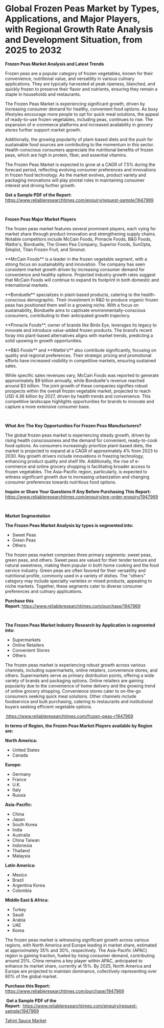 <p><h1>Global Frozen Peas Market by Types, Applications, and Major Players, with Regional Growth Rate Analysis and Development Situation, from 2025 to 2032</h1></p><p><strong>Frozen Peas Market Analysis and Latest Trends</strong></p>
<p><p>Frozen peas are a popular category of frozen vegetables, known for their convenience, nutritional value, and versatility in various culinary applications. They are typically harvested at peak ripeness, blanched, and quickly frozen to preserve their flavor and nutrients, ensuring they remain a staple in households and restaurants.</p><p>The Frozen Peas Market is experiencing significant growth, driven by increasing consumer demand for healthy, convenient food options. As busy lifestyles encourage more people to opt for quick meal solutions, the appeal of ready-to-use frozen vegetables, including peas, continues to rise. The expansion of e-commerce platforms and increased availability in grocery stores further support market growth.</p><p>Additionally, the growing popularity of plant-based diets and the push for sustainable food sources are contributing to the momentum in this sector. Health-conscious consumers appreciate the nutritional benefits of frozen peas, which are high in protein, fiber, and essential vitamins.</p><p>The Frozen Peas Market is expected to grow at a CAGR of 7.5% during the forecast period, reflecting evolving consumer preferences and innovations in frozen food technology. As the market evolves, product variety and packaging innovations will play pivotal roles in maintaining consumer interest and driving further growth.</p></p>
<p><strong>Get a Sample PDF of the Report:&nbsp;</strong> <a href="https://www.reliableresearchtimes.com/enquiry/request-sample/1947969?utm_campaign=1933&utm_medium=2&utm_source=Github&utm_content=ia&utm_term=15022025&utm_id=frozen-peas">https://www.reliableresearchtimes.com/enquiry/request-sample/1947969</a></p>
<p>&nbsp;</p>
<p><strong>Frozen Peas Major Market Players</strong></p>
<p><p>The frozen peas market features several prominent players, each vying for market share through product innovation and strengthening supply chains. Notable competitors include McCain Foods, Pinnacle Foods, B&G Foods, Wattie's, Bonduelle, The Green Pea Company, Superior Foods, SunOpta, Simplot, Titan Frozen Fruit, and Sinonut.</p><p>**McCain Foods** is a leader in the frozen vegetable segment, with a strong focus on sustainability and innovation. The company has seen consistent market growth driven by increasing consumer demand for convenience and healthy options. Projected industry growth rates suggest that McCain Foods will continue to expand its footprint in both domestic and international markets.</p><p>**Bonduelle** specializes in plant-based products, catering to the health-conscious demographic. Their investment in R&D to produce organic frozen peas has positioned them well in a growing niche. With a focus on sustainability, Bonduelle aims to captivate environmentally-conscious consumers, contributing to their anticipated growth trajectory.</p><p>**Pinnacle Foods**, owner of brands like Birds Eye, leverages its legacy to innovate and introduce value-added frozen products. The brand’s recent foray into plant-based alternatives aligns with market trends, predicting a solid upswing in growth opportunities.</p><p>**B&G Foods** and **Wattie's** also contribute significantly, focusing on quality and regional preferences. Their strategic pricing and promotional efforts have increased visibility in competitive markets, ensuring sustained sales.</p><p>While specific sales revenues vary, McCain Foods was reported to generate approximately $9 billion annually, while Bonduelle's revenue reached around $3 billion. The joint growth of these companies signifies robust prospects within the overall frozen vegetable market, projected to reach USD 4.36 billion by 2027, driven by health trends and convenience. This competitive landscape highlights opportunities for brands to innovate and capture a more extensive consumer base.</p></p>
<p>&nbsp;</p>
<p><strong>What Are The Key Opportunities For Frozen Peas Manufacturers?</strong></p>
<p><p>The global frozen peas market is experiencing steady growth, driven by rising health consciousness and the demand for convenient, ready-to-cook food options. As consumers increasingly prioritize plant-based diets, the market is projected to expand at a CAGR of approximately 4% from 2023 to 2030. Key growth drivers include innovations in freezing technology, enhancing product quality and shelf life. Additionally, the rise of e-commerce and online grocery shopping is facilitating broader access to frozen vegetables. The Asia-Pacific region, particularly, is expected to witness significant growth due to increasing urbanization and changing consumer preferences towards nutritious food options.</p></p>
<p><strong>Inquire or Share Your Questions If Any Before Purchasing This Report:</strong> <a href="https://www.reliableresearchtimes.com/enquiry/pre-order-enquiry/1947969?utm_campaign=1933&utm_medium=2&utm_source=Github&utm_content=ia&utm_term=15022025&utm_id=frozen-peas">https://www.reliableresearchtimes.com/enquiry/pre-order-enquiry/1947969</a></p>
<p>&nbsp;</p>
<p><strong>Market Segmentation</strong></p>
<p><strong>The Frozen Peas Market Analysis by types is segmented into:</strong></p>
<p><ul><li>Sweet Peas</li><li>Green Peas</li><li>Others</li></ul></p>
<p><p>The frozen peas market comprises three primary segments: sweet peas, green peas, and others. Sweet peas are valued for their tender texture and natural sweetness, making them popular in both home cooking and the food service industry. Green peas are often favored for their versatility and nutritional profile, commonly used in a variety of dishes. The "others" category may include specialty varieties or mixed products, appealing to niche markets. Together, these segments cater to diverse consumer preferences and culinary applications.</p></p>
<p><strong>Purchase this Report:&nbsp;</strong><a href="https://www.reliableresearchtimes.com/purchase/1947969?utm_campaign=1933&utm_medium=2&utm_source=Github&utm_content=ia&utm_term=15022025&utm_id=frozen-peas">https://www.reliableresearchtimes.com/purchase/1947969</a></p>
<p>&nbsp;</p>
<p><strong>The Frozen Peas Market Industry Research by Application is segmented into:</strong></p>
<p><ul><li>Supermarkets</li><li>Online Retailers</li><li>Convenient Stores</li><li>Others</li></ul></p>
<p><p>The frozen peas market is experiencing robust growth across various channels, including supermarkets, online retailers, convenience stores, and others. Supermarkets serve as primary distribution points, offering a wide variety of brands and packaging options. Online retailers are gaining popularity due to the convenience of home delivery and the growing trend of online grocery shopping. Convenience stores cater to on-the-go consumers seeking quick meal solutions. Other channels include foodservice and bulk purchasing, catering to restaurants and institutional buyers seeking efficient vegetable options.</p></p>
<p><a href="https://www.reliableresearchtimes.com/frozen-peas-r1947969?utm_campaign=1933&utm_medium=2&utm_source=Github&utm_content=ia&utm_term=15022025&utm_id=frozen-peas">&nbsp;https://www.reliableresearchtimes.com/frozen-peas-r1947969</a></p>
<p><strong>In terms of Region, the Frozen Peas Market Players available by Region are:</strong></p>
<p>
    <p> <strong> North America: </strong>
        <ul>
            <li>United States</li>
            <li>Canada</li>
        </ul>
        </p> 
    <p> <strong> Europe: </strong>
        <ul>
            <li>Germany</li>
            <li>France</li>
            <li>U.K.</li>
            <li>Italy</li>
            <li>Russia</li>
        </ul>
        </p> 
    <p> <strong> Asia-Pacific: </strong>
        <ul>
            <li>China</li>
            <li>Japan</li>
            <li>South Korea</li>
            <li>India</li>
            <li>Australia</li>
            <li>China Taiwan</li>
            <li>Indonesia</li>
            <li>Thailand</li>
            <li>Malaysia</li>
        </ul>
        </p> 
    <p> <strong> Latin America: </strong>
        <ul>
            <li>Mexico</li>
            <li>Brazil</li>
            <li>Argentina Korea</li>
            <li>Colombia</li>
        </ul>
        </p> 
    <p> <strong> Middle East & Africa: </strong>
        <ul>
            <li>Turkey</li>
            <li>Saudi</li>
            <li>Arabia</li>
            <li>UAE</li>
            <li>Korea</li>
        </ul>
    </p>
    </p>
<p><p>The frozen peas market is witnessing significant growth across various regions, with North America and Europe leading in market share, estimated at approximately 35% and 30%, respectively. The Asia-Pacific (APAC) region is gaining traction, fueled by rising consumer demand, contributing around 25%. China remains a key player within APAC, anticipated to enhance its market share, currently at 15%. By 2025, North America and Europe are projected to maintain dominance, collectively representing over 60% of the global market.</p></p>
<p><strong>Purchase this Report: </strong><a href="https://www.reliableresearchtimes.com/purchase/1947969?utm_campaign=1933&utm_medium=2&utm_source=Github&utm_content=ia&utm_term=15022025&utm_id=frozen-peas">https://www.reliableresearchtimes.com/purchase/1947969</a></p>
<p>&nbsp;<strong>Get a Sample PDF of the Report:&nbsp;&nbsp;</strong><a href="https://www.reliableresearchtimes.com/enquiry/request-sample/1947969?utm_campaign=1933&utm_medium=2&utm_source=Github&utm_content=ia&utm_term=15022025&utm_id=frozen-peas">https://www.reliableresearchtimes.com/enquiry/request-sample/1947969</a></p>
<p><strong></strong></p>
<p><p><a href="https://github.com/nathandecarvalho/Market-Research-Report-List-6/blob/main/tahini-sauce-market.md?utm_campaign=1933&utm_medium=2&utm_source=Github&utm_content=ia&utm_term=15022025&utm_id=frozen-peas">Tahini Sauce Market</a></p></p>